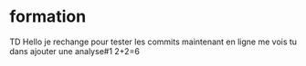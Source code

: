 # formation
TD
Hello
je rechange pour tester les commits
maintenant en ligne
me vois tu dans ajouter une analyse#1
2+2=6
